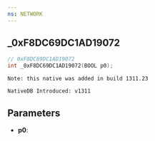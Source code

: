 ```yaml
---
ns: NETWORK
---
```

## _0xF8DC69DC1AD19072

```c
// 0xF8DC69DC1AD19072
int _0xF8DC69DC1AD19072(BOOL p0);
```

```
Note: this native was added in build 1311.23

NativeDB Introduced: v1311
```

## Parameters
* **p0**:
